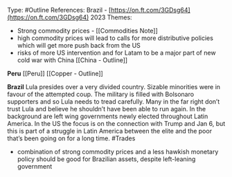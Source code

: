 Type: #Outline 
References:
Brazil - [https://on.ft.com/3GDsg64](https://on.ft.com/3GDsg64)
2023 Themes:
- Strong commodity prices - 
[[Commodities Note]]
- high commodity prices will lead to calls for more distributive policies which will get more push back from the US
- risks of more US intervention and for Latam to be a major part of new cold war with China
[[China - Outline]]

**Peru**
[[Peru]]
[[Copper - Outline]]

**Brazil**
Lula presides over a very divided country. Sizable minorities were in favour of the attempted coup. The military is filled with Bolsonaro supporters and so Lula needs to tread carefully. Many in the far right don’t trust Lula and believe he shouldn’t have been able to run again. In the background are left wing governments newly elected throughout Latin America. In the US the focus is on the connection with Trump and Jan 6, but this is part of a struggle in Latin America between the elite and the poor that’s been going on for a long time.
#Trades 
- combination of strong commodity prices and a less hawkish monetary policy should be good for Brazilian assets, despite left-leaning government
